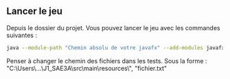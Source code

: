 ## Lancer le jeu

Depuis le dossier du projet.
Vous pouvez lancer le jeu avec les commandes suivantes :

```bash
java --module-path "Chemin absolu de votre javafx" --add-modules javafx.controls,javafx.base,javafx.graphics -jar J1_SAE3A.jar
```

Penser à changer le chemin des fichiers dans les tests.
Sous la forme : "C:\\Users\\...\\J1_SAE3A\\src\\main\\resources\\", "fichier.txt"